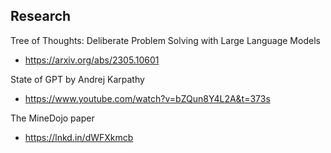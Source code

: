 ## Research


Tree of Thoughts: Deliberate Problem Solving with Large Language Models
- https://arxiv.org/abs/2305.10601


State of GPT by Andrej Karpathy
- https://www.youtube.com/watch?v=bZQun8Y4L2A&t=373s


The MineDojo paper
- https://lnkd.in/dWFXkmcb
